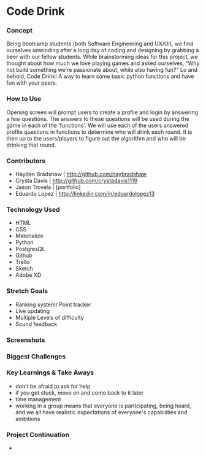 # Code Drink

### Concept
Being bootcamp students (both Software Engineering and UX/UI), we find ourselves unwinding after a long day of coding and designing by grabbing a beer with our fellow students. While brainstorming ideas for this project, we thought about how much we love playing games and asked ourselves, "Why not build something we're passionate about, while also having fun?" Lo and behold, Code Drink! A way to learn some basic python functions and have fun with your peers.

### How to Use
Opening screen will prompt users to create a profile and login by answering a few questions. The answers to these questions will be used during the game in each of the 'functions'. 
We will use each of the users answered profile questions in functions to determine who will drink each round. It is then up to the users/players to figure out the algorithm and who will be drinking that round.

### Contributors
* Hayden Bradshaw |
    http://github.com/haybradshaw
* Crysta Davis |
    http://github.com/crystadavis1119
* Jason Trovela |
    [portfolio]
* Eduardo Lopez |
    http://linkedin.com/in/eduardolopez13

### Technology Used
* HTML
* CSS
* Materialize 
* Python
* PostgresQL
* Github
* Trello
* Sketch
* Adobe XD

### Stretch Goals
* Ranking system/ Point tracker
* Live updating
* Multiple Levels of difficulty 
* Sound feedback

### Screenshots



### Biggest Challenges



### Key Learnings & Take Aways
* don't be afraid to ask for help
* if you get stuck, move on and come back to it later
* time management 
* working in a group means that everyone is participating, being heard, and we all have realistic expectations of everyone's capabilities and ambitions

### Project Continuation
* 

